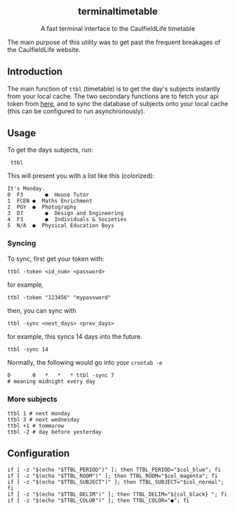 <h2 align="center">terminaltimetable</h2>
<p align="center"> A fast terminal interface to the CaulfieldLife timetable</p>

The main purpose of this utility was to get past the frequent breakages of the CaulfieldLife website.

## Introduction
The main function of `ttbl` (timetable) is to get the day's subjects instantly from your local cache. The two secondary functions are to fetch your api token from [here](https://caulfieldsync-docs.vercel.app/developers/token), and to sync the database of subjects onto your local cache (this can be configured to run asynchronously).

## Usage
To get the days subjects, run:

	 ttbl

This will present you with a list like this (colorized):

	It's Monday.
	0  F3	 	●  House Tutor
	1  FCEN	●  Maths Enrichment
	2  PGY	●  Photography
	3  D7	 	●  Design and Engineering
	4  F3	 	●  Individuals & Societies
	5  N/A	●  Physical Education Boys

### Syncing

To sync, first get your token with:

	ttbl -token <id_num> <password>

for example,

	ttbl -token "123456" "mypassword"

then, you can sync with

	ttbl -sync <next_days> <prev_days>

for example, this syncs 14 days into the future.

	ttbl -sync 14

Normally, the following would go into your `crontab -e`

	0		0 	* 	* 	* ttbl -sync 7
	# meaning midnight every day

### More subjects

	ttbl 1 # next monday
	ttbl 3 # next wednesday
	ttbl +1 # tommorow
	ttbl -2 # day before yesterday

## Configuration

	if [ -z "$(echo "$TTBL_PERIOD")" ]; then TTBL_PERIOD="$col_blue"; fi
	if [ -z "$(echo "$TTBL_ROOM")" ]; then TTBL_ROOM="$col_magenta"; fi
	if [ -z "$(echo "$TTBL_SUBJECT")" ]; then TTBL_SUBJECT="$col_normal"; fi
	if [ -z "$(echo "$TTBL_DELIM")" ]; then TTBL_DELIM="${col_black} "; fi
	if [ -z "$(echo "$TTBL_COLOR")" ]; then TTBL_COLOR="●"; fi
